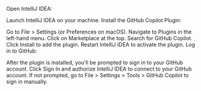 Open IntelliJ IDEA:

Launch IntelliJ IDEA on your machine.
Install the GitHub Copilot Plugin:

Go to File > Settings (or Preferences on macOS).
Navigate to Plugins in the left-hand menu.
Click on Marketplace at the top.
Search for GitHub Copilot.
Click Install to add the plugin.
Restart IntelliJ IDEA to activate the plugin.
Log in to GitHub:

After the plugin is installed, you'll be prompted to sign in to your GitHub account.
Click Sign In and authorize IntelliJ IDEA to connect to your GitHub account. If not prompted, go to File > Settings > Tools > GitHub Copilot to sign in manually.

